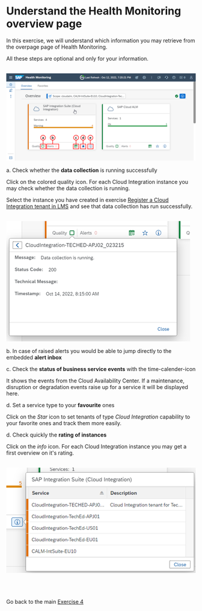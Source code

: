 # Understand the Health Monitoring overview page

In this exercise, we will understand which information you may retrieve from the overpage page of Health Monitoring.

All these steps are optional and only for your information.

<br>![](/exercises/ex4/images/HMOverviewpageDetails.png)

a. Check whether the **data collection** is running successfully

   Click on the colored quality icon. For each Cloud Integration instance you may check whether the data collection is running.

   Select the instance you have created in exercise [Register a Cloud Integration tenant in LMS](../../ex1/ex11/readme.md) and see that data collection has run successfully.

   <br>![](/exercises/ex4/images/HMDataQuality.png)

b. In case of raised alerts you would be able to jump directly to the embedded **alert inbox**

c. Check the **status of business service events** with the time-calender-icon

   It shows the events from the Cloud Availability Center. If a maintenance, disruption or degradation events raise up for a service it will be displayed here.

d. Set a service type to your **favourite** ones

   Click on the *Star* icon to set tenants of type *Cloud Integration* capability to your favorite ones and track them more easily.

d. Check quickly the **rating of instances**

   Click on the *info* icon. For each Cloud Integration instance you may get a first overview on it's rating.

   <br>![](/exercises/ex4/images/HMOverviewCIRating.png)



<br><br><br>Go back to the main [Exercise 4](../../ex4/)





<!--
# Available metrics for Cloud Integration

In this exercise, we will ...

## Exercise steps

Run through the exercise steps in the given order.

#### Prequisites:
The Cloud Integration tenant is already registered. If not please run through exercises [Register a Cloud Integration tenant in LMS](../ex11/).

If not already done, please login to [SAP Cloud ALM tenant](https://teched22-cloudalm-003.authentication.eu10.hana.ondemand.com/).  

1.	Navigate t...

   <br>![](/exercises/ex1/images/CALMLandingHealthMon.png)
   
    >
    > *Important:*
    > Health monitoring do.....
    >

## Summary

You've now ...
After completing these steps you will have created...

Next we will ....... Continue to - [Exercise 5](../ex5/README.md)


2.	Insert this line of code.
```abap
response->set_text( |Hello ABAP World! | ). 
```

-->

